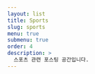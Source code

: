 ```yaml
---
layout: list
title: Sports
slug: sports
menu: true
submenu: true
order: 4
description: >
  스포츠 관련 포스팅 공간입니다.
---
```

